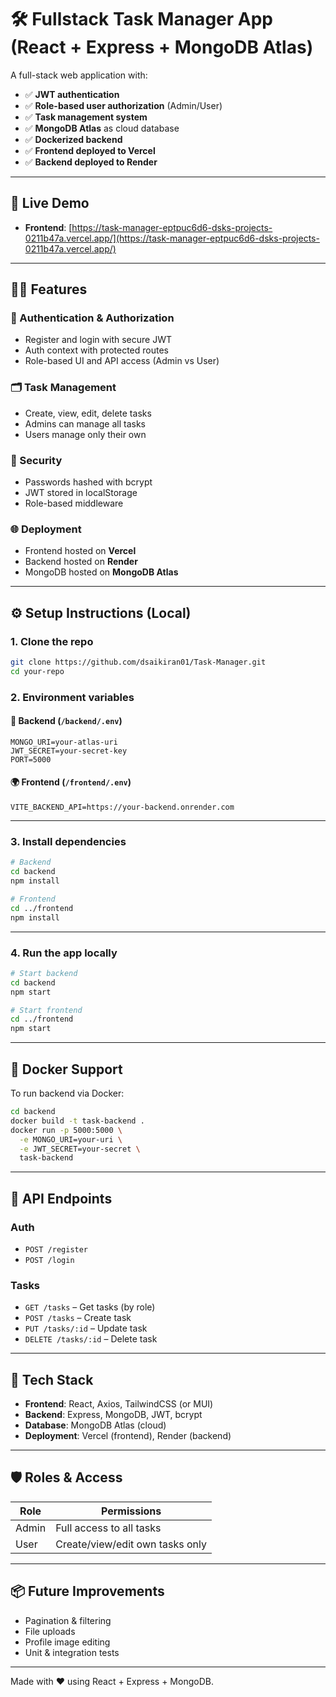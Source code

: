 # 🛠️ Fullstack Task Manager App (React + Express + MongoDB Atlas)

A full-stack web application with:

- ✅ **JWT authentication**
- ✅ **Role-based user authorization** (Admin/User)
- ✅ **Task management system**
- ✅ **MongoDB Atlas** as cloud database
- ✅ **Dockerized backend**
- ✅ **Frontend deployed to Vercel**
- ✅ **Backend deployed to Render**

---

## 🚀 Live Demo

- **Frontend**: [https://task-manager-eptpuc6d6-dsks-projects-0211b47a.vercel.app/](https://task-manager-eptpuc6d6-dsks-projects-0211b47a.vercel.app/)
<!-- - **Backend API**: [https://your-backend.onrender.com](https://your-backend.onrender.com) -->

---

## 🧑‍💻 Features

### 👤 Authentication & Authorization
- Register and login with secure JWT
- Auth context with protected routes
- Role-based UI and API access (Admin vs User)

### 🗂️ Task Management
- Create, view, edit, delete tasks
- Admins can manage all tasks
- Users manage only their own

### 🔐 Security
- Passwords hashed with bcrypt
- JWT stored in localStorage
- Role-based middleware

### 🌐 Deployment
- Frontend hosted on **Vercel**
- Backend hosted on **Render**
- MongoDB hosted on **MongoDB Atlas**

---

## ⚙️ Setup Instructions (Local)

### 1. Clone the repo
```bash
git clone https://github.com/dsaikiran01/Task-Manager.git
cd your-repo
```

### 2. Environment variables

#### 🔐 Backend (`/backend/.env`)
```env
MONGO_URI=your-atlas-uri
JWT_SECRET=your-secret-key
PORT=5000
```

#### 🌍 Frontend (`/frontend/.env`)
```env
VITE_BACKEND_API=https://your-backend.onrender.com
```

---

### 3. Install dependencies

```bash
# Backend
cd backend
npm install

# Frontend
cd ../frontend
npm install
```

---

### 4. Run the app locally

```bash
# Start backend
cd backend
npm start

# Start frontend
cd ../frontend
npm start
```

---

## 🐳 Docker Support

To run backend via Docker:

```bash
cd backend
docker build -t task-backend .
docker run -p 5000:5000 \
  -e MONGO_URI=your-uri \
  -e JWT_SECRET=your-secret \
  task-backend
```

---

## 🧾 API Endpoints

### Auth
- `POST /register`
- `POST /login`

### Tasks
- `GET /tasks` – Get tasks (by role)
- `POST /tasks` – Create task
- `PUT /tasks/:id` – Update task
- `DELETE /tasks/:id` – Delete task

---

## 🧠 Tech Stack

- **Frontend**: React, Axios, TailwindCSS (or MUI)
- **Backend**: Express, MongoDB, JWT, bcrypt
- **Database**: MongoDB Atlas (cloud)
- **Deployment**: Vercel (frontend), Render (backend)

---

## 🛡️ Roles & Access

| Role   | Permissions                      |
|--------|----------------------------------|
| Admin  | Full access to all tasks         |
| User   | Create/view/edit own tasks only  |

---

## 📦 Future Improvements

- Pagination & filtering
- File uploads
- Profile image editing
- Unit & integration tests

---

Made with ❤️ using React + Express + MongoDB.
